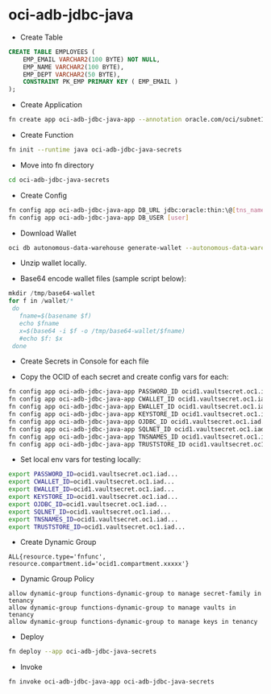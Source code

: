 # oci-adb-jdbc-java

* Create Table

```sql
CREATE TABLE EMPLOYEES (
    EMP_EMAIL VARCHAR2(100 BYTE) NOT NULL, 
    EMP_NAME VARCHAR2(100 BYTE),
    EMP_DEPT VARCHAR2(50 BYTE), 
    CONSTRAINT PK_EMP PRIMARY KEY ( EMP_EMAIL )
);
```

* Create Application

```bash
fn create app oci-adb-jdbc-java-app --annotation oracle.com/oci/subnetIds='["ocid1.subnet.oc1.phx..."]'
```

* Create Function

```bash
fn init --runtime java oci-adb-jdbc-java-secrets
```

* Move into fn directory

```bash
cd oci-adb-jdbc-java-secrets
```

* Create Config

```bash
fn config app oci-adb-jdbc-java-app DB_URL jdbc:oracle:thin:\@[tns_name]]\?TNS_ADMIN=/tmp/wallet 
fn config app oci-adb-jdbc-java-app DB_USER [user]
```

* Download Wallet

```bash
oci db autonomous-data-warehouse generate-wallet --autonomous-data-warehouse-id ocid1.autonomousdatabase.oc1.phx... --password Str0ngPa$$word1 --file /projects/fn/oci-adb-jdbc-java-secrets/wallet.zip
```

* Unzip wallet locally.

* Base64 encode wallet files (sample script below):

```java
mkdir /tmp/base64-wallet
for f in /wallet/*
 do
   fname=$(basename $f)
   echo $fname
   x=$(base64 -i $f -o /tmp/base64-wallet/$fname)
   #echo $f: $x
 done
```

* Create Secrets in Console for each file

* Copy the OCID of each secret and create config vars for each:

```bash
fn config app oci-adb-jdbc-java-app PASSWORD_ID ocid1.vaultsecret.oc1.iad...
fn config app oci-adb-jdbc-java-app CWALLET_ID ocid1.vaultsecret.oc1.iad...
fn config app oci-adb-jdbc-java-app EWALLET_ID ocid1.vaultsecret.oc1.iad...
fn config app oci-adb-jdbc-java-app KEYSTORE_ID ocid1.vaultsecret.oc1.iad...
fn config app oci-adb-jdbc-java-app OJDBC_ID ocid1.vaultsecret.oc1.iad...
fn config app oci-adb-jdbc-java-app SQLNET_ID ocid1.vaultsecret.oc1.iad...
fn config app oci-adb-jdbc-java-app TNSNAMES_ID ocid1.vaultsecret.oc1.iad...
fn config app oci-adb-jdbc-java-app TRUSTSTORE_ID ocid1.vaultsecret.oc1.iad...
```

* Set local env vars for testing locally:

```bash
export PASSWORD_ID=ocid1.vaultsecret.oc1.iad...
export CWALLET_ID=ocid1.vaultsecret.oc1.iad...
export EWALLET_ID=ocid1.vaultsecret.oc1.iad...
export KEYSTORE_ID=ocid1.vaultsecret.oc1.iad...
export OJDBC_ID=ocid1.vaultsecret.oc1.iad...
export SQLNET_ID=ocid1.vaultsecret.oc1.iad...
export TNSNAMES_ID=ocid1.vaultsecret.oc1.iad...
export TRUSTSTORE_ID=ocid1.vaultsecret.oc1.iad...
```

* Create Dynamic Group

```
ALL{resource.type='fnfunc', resource.compartment.id='ocid1.compartment.xxxxx'}
```

* Dynamic Group Policy

```
allow dynamic-group functions-dynamic-group to manage secret-family in tenancy 
allow dynamic-group functions-dynamic-group to manage vaults in tenancy 
allow dynamic-group functions-dynamic-group to manage keys in tenancy
```

* Deploy

```bash
fn deploy --app oci-adb-jdbc-java-secrets
```

* Invoke

```bash
fn invoke oci-adb-jdbc-java-app oci-adb-jdbc-java-secrets
```